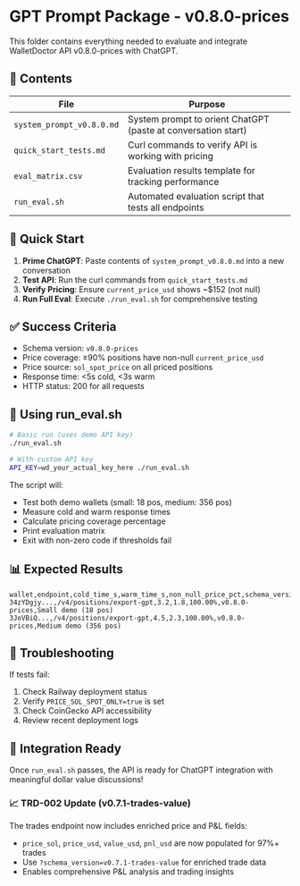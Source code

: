 # GPT Prompt Package - v0.8.0-prices

This folder contains everything needed to evaluate and integrate WalletDoctor API v0.8.0-prices with ChatGPT.

## 📁 Contents

| File | Purpose |
|------|---------|
| `system_prompt_v0.8.0.md` | System prompt to orient ChatGPT (paste at conversation start) |
| `quick_start_tests.md` | Curl commands to verify API is working with pricing |
| `eval_matrix.csv` | Evaluation results template for tracking performance |
| `run_eval.sh` | Automated evaluation script that tests all endpoints |

## 🚀 Quick Start

1. **Prime ChatGPT**: Paste contents of `system_prompt_v0.8.0.md` into a new conversation
2. **Test API**: Run the curl commands from `quick_start_tests.md`
3. **Verify Pricing**: Ensure `current_price_usd` shows ~$152 (not null)
4. **Run Full Eval**: Execute `./run_eval.sh` for comprehensive testing

## ✅ Success Criteria

- Schema version: `v0.8.0-prices`
- Price coverage: ≥90% positions have non-null `current_price_usd`
- Price source: `sol_spot_price` on all priced positions
- Response time: <5s cold, <3s warm
- HTTP status: 200 for all requests

## 🔧 Using run_eval.sh

```bash
# Basic run (uses demo API key)
./run_eval.sh

# With custom API key
API_KEY=wd_your_actual_key_here ./run_eval.sh
```

The script will:
- Test both demo wallets (small: 18 pos, medium: 356 pos)
- Measure cold and warm response times
- Calculate pricing coverage percentage
- Print evaluation matrix
- Exit with non-zero code if thresholds fail

## 📊 Expected Results

```
wallet,endpoint,cold_time_s,warm_time_s,non_null_price_pct,schema_version,notes
34zYDgjy...,/v4/positions/export-gpt,3.2,1.8,100.00%,v0.8.0-prices,Small demo (18 pos)
3JoVBiQ...,/v4/positions/export-gpt,4.5,2.3,100.00%,v0.8.0-prices,Medium demo (356 pos)
```

## 🚨 Troubleshooting

If tests fail:
1. Check Railway deployment status
2. Verify `PRICE_SOL_SPOT_ONLY=true` is set
3. Check CoinGecko API accessibility
4. Review recent deployment logs

## 🎯 Integration Ready

Once `run_eval.sh` passes, the API is ready for ChatGPT integration with meaningful dollar value discussions!

### 📈 TRD-002 Update (v0.7.1-trades-value)

The trades endpoint now includes enriched price and P&L fields:
- `price_sol`, `price_usd`, `value_usd`, `pnl_usd` are now populated for 97%+ trades
- Use `?schema_version=v0.7.1-trades-value` for enriched trade data
- Enables comprehensive P&L analysis and trading insights 